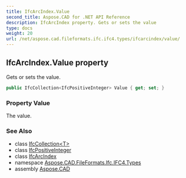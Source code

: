 ```yaml
---
title: IfcArcIndex.Value
second_title: Aspose.CAD for .NET API Reference
description: IfcArcIndex property. Gets or sets the value
type: docs
weight: 20
url: /net/aspose.cad.fileformats.ifc.ifc4.types/ifcarcindex/value/
---
```

## IfcArcIndex.Value property

Gets or sets the value.

```csharp
public IfcCollection<IfcPositiveInteger> Value { get; set; }
```

### Property Value

The value.

### See Also

* class [IfcCollection&lt;T&gt;](../../../aspose.cad.fileformats.ifc/ifccollection-1/)
* class [IfcPositiveInteger](../../ifcpositiveinteger/)
* class [IfcArcIndex](../)
* namespace [Aspose.CAD.FileFormats.Ifc.IFC4.Types](../../ifcarcindex/)
* assembly [Aspose.CAD](../../../)


